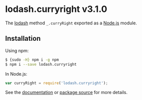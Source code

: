 # lodash.curryright v3.1.0

The [lodash](https://lodash.com/) method `_.curryRight` exported as a [Node.js](https://nodejs.org/) module.

## Installation

Using npm:
```bash
$ {sudo -H} npm i -g npm
$ npm i --save lodash.curryright
```

In Node.js:
```js
var curryRight = require('lodash.curryright');
```

See the [documentation](https://lodash.com/docs#curryRight) or [package source](https://github.com/lodash/lodash/blob/3.1.0-npm-packages/lodash.curryright) for more details.
